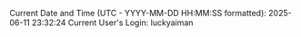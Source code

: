 Current Date and Time (UTC - YYYY-MM-DD HH:MM:SS formatted): 2025-06-11 23:32:24
Current User's Login: luckyaiman
